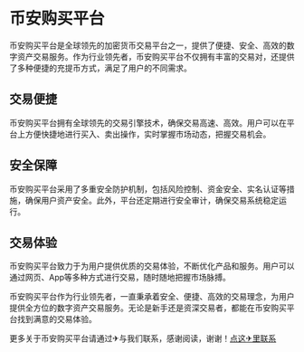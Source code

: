 # 币安购买平台

币安购买平台是全球领先的加密货币交易平台之一，提供了便捷、安全、高效的数字资产交易服务。作为行业领先者，币安购买平台不仅拥有丰富的交易对，还提供了多种便捷的充提币方式，满足了用户的不同需求。

## 交易便捷

币安购买平台拥有全球领先的交易引擎技术，确保交易高速、高效。用户可以在平台上方便快捷地进行买入、卖出操作，实时掌握市场动态，把握交易机会。

## 安全保障

币安购买平台采用了多重安全防护机制，包括风险控制、资金安全、实名认证等措施，确保用户资产安全。此外，平台还定期进行安全审计，确保交易系统稳定运行。

## 交易体验

币安购买平台致力于为用户提供优质的交易体验，不断优化产品和服务。用户可以通过网页、App等多种方式进行交易，随时随地把握市场脉搏。

币安购买平台作为行业领先者，一直秉承着安全、便捷、高效的交易理念，为用户提供全方位的数字资产交易服务。无论是新手还是资深交易者，都能在币安购买平台找到满意的交易体验。

更多关于币安购买平台请通过✈与我们联系，感谢阅读，谢谢！[点这✈里联系](https://ads.k02.cc)